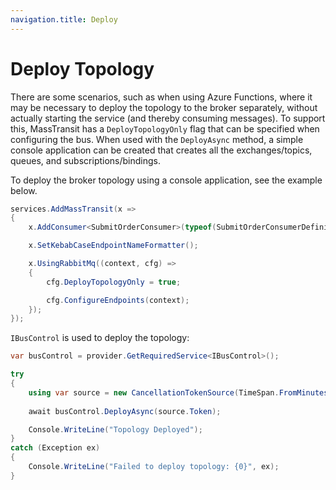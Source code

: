 ```yaml
---
navigation.title: Deploy
---
```


# Deploy Topology

There are some scenarios, such as when using Azure Functions, where it may be necessary to deploy the topology to the broker separately, without actually starting the service (and thereby consuming messages). To support this, MassTransit has a `DeployTopologyOnly` flag that can be specified when configuring the bus. When used with the `DeployAsync` method, a simple console application can be created that creates all the exchanges/topics, queues, and subscriptions/bindings.

To deploy the broker topology using a console application, see the example below.

```csharp
services.AddMassTransit(x =>
{
    x.AddConsumer<SubmitOrderConsumer>(typeof(SubmitOrderConsumerDefinition));

    x.SetKebabCaseEndpointNameFormatter();

    x.UsingRabbitMq((context, cfg) =>
    {
        cfg.DeployTopologyOnly = true;

        cfg.ConfigureEndpoints(context);
    });
});
```

`IBusControl` is used to deploy the topology:

```csharp
var busControl = provider.GetRequiredService<IBusControl>();

try
{
    using var source = new CancellationTokenSource(TimeSpan.FromMinutes(2));
    
    await busControl.DeployAsync(source.Token);

    Console.WriteLine("Topology Deployed");
}
catch (Exception ex)
{
    Console.WriteLine("Failed to deploy topology: {0}", ex);
}
```
